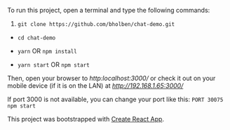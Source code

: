 To run this project, open a terminal and type the following commands:

 1. `git clone https://github.com/bholben/chat-demo.git`

 - `cd chat-demo`

 - `yarn` OR `npm install`

 - `yarn start` OR `npm start`

Then, open your browser to *http:localhost:3000/* or check it out on your mobile device (if it is on the LAN) at *http://192.168.1.65:3000/*

If port 3000 is not available, you can change your port like this: `PORT 30075 npm start`

This project was bootstrapped with [Create React App](https://github.com/facebookincubator/create-react-app).
